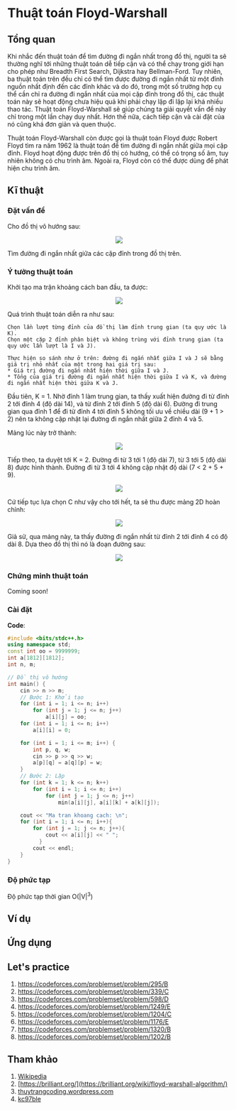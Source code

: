 # Thuật toán Floyd-Warshall

## Tổng quan

Khi nhắc đến thuật toán để tìm đường đi ngắn nhất trong đồ thị, người ta sẽ thường nghĩ tới những thuật toán dễ tiếp cận và có thể chạy trong giới hạn cho phép như Breadth First Search, Dijkstra hay Bellman-Ford. Tuy nhiên, ba thuật toán trên đều chỉ có thể tìm được đường đi ngắn nhất từ một đỉnh nguồn nhất định đến các đỉnh khác và do đó, trong một số trường hợp cụ thể cần chỉ ra đường đi ngắn nhất của mọi cặp đỉnh trong đồ thị, các thuật toán này sẽ hoạt động chưa hiệu quả khi phải chạy lặp đi lặp lại khá nhiều thao tác.
Thuật toán Floyd-Warshall sẽ giúp chúng ta giải quyết vấn đề này chỉ trong một lần chạy duy nhất. Hơn thế nữa, cách tiếp cận và cài đặt của nó cũng khá đơn giản và quen thuộc.

Thuật toán Floyd-Warshall còn được gọi là thuật toán Floyd được Robert Floyd tìm ra năm 1962 là thuật toán để tìm đường đi ngắn nhất giữa mọi cặp đỉnh. 
Floyd hoạt động được trên đồ thị có hướng, có thể có trọng số âm, tuy nhiên không có chu trình âm. Ngoài ra, Floyd còn có thể được dùng để phát hiện chu trình âm.

## Kĩ thuật

### Đặt vấn đề

Cho đồ thị vô hướng sau:

<p align = "center"><img src = "https://thuytrangcoding.files.wordpress.com/2018/03/cses-fi-floyd1.png"></p>

Tìm đường đi ngắn nhất giữa các cặp đỉnh trong đồ thị trên.

### Ý tưởng thuật toán

Khởi tạo ma trận khoảng cách ban đầu, ta được:

<p align = "center"><img src = "https://thuytrangcoding.files.wordpress.com/2018/03/cses-fi-floyd2.png"></p>

Quá trình thuật toán diễn ra như sau:

```
Chọn lần lượt từng đỉnh của đồ thị làm đỉnh trung gian (ta quy ước là K).
Chọn một cặp 2 đỉnh phân biệt và không trùng với đỉnh trung gian (ta quy ước lần lượt là I và J).

Thực hiện so sánh như ở trên: đường đi ngắn nhất giữa I và J sẽ bằng giá trị nhỏ nhất của một trong hai giá trị sau:
* Giá trị đường đi ngắn nhất hiện thời giữa I và J.
* Tổng của giá trị đường đi ngắn nhất hiện thời giữa I và K, và đường đi ngắn nhất hiện thời giữa K và J.
```

Đầu tiên, K = 1. Nhờ đỉnh 1 làm trung gian, ta thấy xuất hiện đường đi từ đỉnh 2 tới đỉnh 4 (độ dài 14), và từ đỉnh 2 tới đỉnh 5 (độ dài 6).
Đường đi trung gian qua đỉnh 1 để đi từ đỉnh 4 tới đỉnh 5 không tối ưu về chiều dài (9 + 1 > 2) nên ta không cập nhật lại đường đi ngắn nhất giữa 2 đỉnh 4 và 5.

Mảng lúc này trở thành:

<p align = "center"><img src = "https://thuytrangcoding.files.wordpress.com/2018/03/cses-fi-floyd3.png"></p>

Tiếp theo, ta duyệt tới K = 2.
Đường đi từ 3 tới 1 (độ dài 7), từ 3 tới 5 (độ dài 8) được hình thành.
Đường đi từ 3 tới 4 không cập nhật độ dài (7 < 2 + 5 + 9).

<p align = "center"><img src = "https://thuytrangcoding.files.wordpress.com/2018/03/cses-fi-floyd4.png"></p>

Cứ tiếp tục lựa chọn C như vậy cho tới hết, ta sẽ thu được mảng 2D hoàn chỉnh:

<p align = "center"><img src = "https://thuytrangcoding.files.wordpress.com/2018/03/cses-fi-floyd5.png"></p>

Giả sử, qua mảng này, ta thấy đường đi ngắn nhất từ đỉnh 2 tới đỉnh 4 có độ dài 8. Dựa theo đồ thị thì nó là đoạn đường sau:

<p align = "center"><img src = "https://thuytrangcoding.files.wordpress.com/2018/03/cses-fi-floyd6.png"></p>

### Chứng minh thuật toán

Coming soon!

### Cài đặt

**Code**:
```C++
#include <bits/stdc++.h>
using namespace std;
const int oo = 9999999;
int a[1812][1812];
int n, m;

// Đồ thị vô hướng
int main() {
    cin >> n >> m;
    // Bước 1: Khởi tạo
    for (int i = 1; i <= n; i++)
        for (int j = 1; j <= n; j++)
            a[i][j] = oo;
    for (int i = 1; i <= n; i++)
        a[i][i] = 0;

    for (int i = 1; i <= m; i++) {
        int p, q, w;
        cin >> p >> q >> w;
        a[p][q] = a[q][p] = w;
    }
    // Bước 2: Lặp
    for (int k = 1; k <= n; k++)
        for (int i = 1; i <= n; i++)
            for (int j = 1; j <= n; j++)
                min(a[i][j], a[i][k] + a[k][j]);

    cout << "Ma tran khoang cach: \n";
    for (int i = 1; i <= n; i++){
        for (int j = 1; j <= n; j++){
        	cout << a[i][j] << " ";
    	  }
    	cout << endl;
    }
}
```

### Độ phức tạp

Độ phức tạp thời gian O(|V|<sup>3</sup>)

## Ví dụ

## Ứng dụng

## Let's practice
1. https://codeforces.com/problemset/problem/295/B
2. https://codeforces.com/problemset/problem/339/C
3. https://codeforces.com/problemset/problem/598/D
4. https://codeforces.com/problemset/problem/1249/E
5. https://codeforces.com/problemset/problem/1204/C
6. https://codeforces.com/problemset/problem/1176/E
7. https://codeforces.com/problemset/problem/1320/B
8. https://codeforces.com/problemset/problem/1202/B

## Tham khảo

1. [Wikipedia](https://vi.wikipedia.org/wiki/Thu%E1%BA%ADt_to%C3%A1n_Floyd-Warshall)
2. [https://brilliant.org/](https://brilliant.org/wiki/floyd-warshall-algorithm/)
3. [thuytrangcoding.wordpress.com](https://thuytrangcoding.wordpress.com/2018/03/18/graph-shortestpath-floyd/)
4. [kc97ble](https://sites.google.com/site/kc97ble/algorithm-graph/floyd-cpp)
